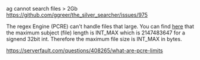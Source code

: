 ag cannot search files > 2Gb https://github.com/ggreer/the_silver_searcher/issues/975

The regex Engine (PCRE) can't handle files that large.
You can find [here](http://pcre.org/original/doc/html/pcrelimits.html) that the maximum subject (file) length is INT_MAX which is 2147483647 for a signend 32bit int. Therefore the maximum file size is INT_MAX in bytes.

https://serverfault.com/questions/408265/what-are-pcre-limits